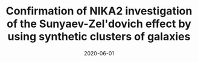 ---
title: "Confirmation of NIKA2 investigation of the Sunyaev-Zel'dovich effect by using synthetic clusters of galaxies"
collection: "co_procs"
permalink: https://ui.adsabs.harvard.edu/abs/2020EPJWC.22800008D/abstract
date: 2020-06-01
venue: "mm Universe @ NIKA2 - Observing the mm Universe with the NIKA2 Camera"
citation: "De Petris, M., Ruppin, F., Sembolini, F., et al. (2020), mm Universe @ NIKA2 - Observing the mm Universe with the NIKA2 Camera, 228, 00008."
---